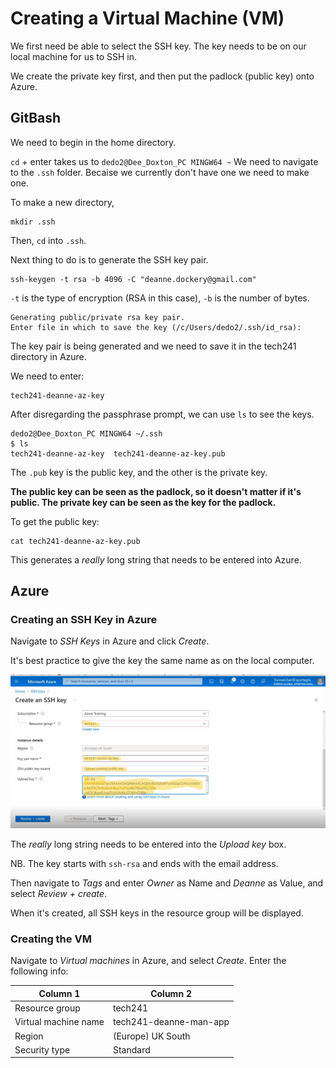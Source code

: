 # Creating a Virtual Machine (VM)

We first need be able to select the SSH key. The key needs to be on our local machine for us to SSH in.

We create the private key first, and then put the padlock (public key) onto Azure.

## GitBash

We need to begin in the home directory.

`cd` + enter takes us to `dedo2@Dee_Doxton_PC MINGW64 ~`
We need to navigate to the `.ssh` folder. Becaise we currently don't have one we need to make one.

To make a new directory,
```
mkdir .ssh
```
Then, `cd` into `.ssh`.

Next thing to do is to generate the SSH key pair.
```
ssh-keygen -t rsa -b 4096 -C "deanne.dockery@gmail.com"
```
`-t` is the type of encryption (RSA in this case), `-b` is the number of bytes.
```
Generating public/private rsa key pair.
Enter file in which to save the key (/c/Users/dedo2/.ssh/id_rsa):
```
The key pair is being generated and we need to save it in the tech241 directory in Azure.

We need to enter:
```
tech241-deanne-az-key
```

After disregarding the passphrase prompt, we can use `ls` to see the keys.
```
dedo2@Dee_Doxton_PC MINGW64 ~/.ssh
$ ls
tech241-deanne-az-key  tech241-deanne-az-key.pub
```
The `.pub` key is the public key, and the other is the private key.


**The public key can be seen as the padlock, so it doesn't matter if it's public. The private key can be seen as the key for the padlock.**

To get the public key:
```
cat tech241-deanne-az-key.pub
```
This generates a *really* long string that needs to be entered into Azure.

## Azure

### Creating an SSH Key in Azure

Navigate to *SSH Keys* in Azure and click *Create*.

It's best practice to give the key the same name as on the local computer.

![Azure_SSH](/azure_ssh_1.png)

The *really* long string needs to be entered into the *Upload key* box. 

NB. The key starts with `ssh-rsa` and ends with the email address.

Then navigate to *Tags* and enter *Owner* as Name and *Deanne* as Value, and select *Review + create*.

When it's created, all SSH keys in the resource group will be displayed.

### Creating the VM

Navigate to *Virtual machines* in Azure, and select *Create*. Enter the following info:

| Column 1 | Column 2 | 
| -------- | -------- | 
| Resource group | tech241 |  
| Virtual machine name | tech241-deanne-man-app | 
|Region | (Europe) UK South |
Security type | Standard






